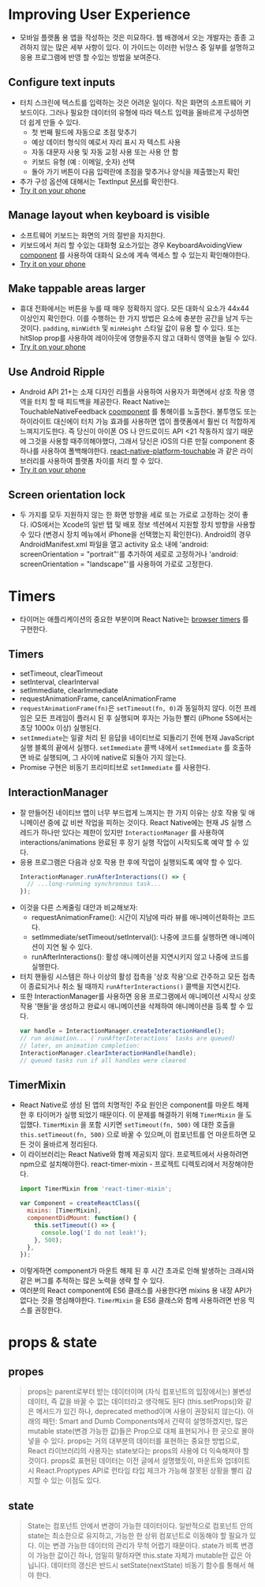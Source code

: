 # Improving User Experience
- 모바일 플랫폼 용 앱을 작성하는 것은 미묘하다. 웹 배경에서 오는 개발자는 종종 고려하지 않는 많은 세부 사항이 있다.
	이 가이드는 이러한 뉘앙스 중 일부를 설명하고 응용 프로그램에 반영 할 수있는 방법을 보여준다.

## Configure text inputs
- 터치 스크린에 텍스트를 입력하는 것은 어려운 일이다. 작은 화면의 소프트웨어 키보드이다.
	그러나 필요한 데이터의 유형에 따라 텍스트 입력을 올바르게 구성하면 더 쉽게 만들 수 있다.
	- 첫 번째 필드에 자동으로 초점 맞추기
	- 예상 데이터 형식의 예로서 자리 표시 자 텍스트 사용
	- 자동 대문자 사용 및 자동 교정 사용 또는 사용 안 함
	- 키보드 유형 (예 : 이메일, 숫자) 선택
	- 돌아 가기 버튼이 다음 입력란에 초점을 맞추거나 양식을 제출했는지 확인
- 추가 구성 옵션에 대해서는 TextInput [문서](https://facebook.github.io/react-native/docs/textinput.html)를 확인한다.
- [Try it on your phone](https://snack.expo.io/H1iGt2vSW)

## Manage layout when keyboard is visible
- 소프트웨어 키보드는 화면의 거의 절반을 차지한다.
- 키보드에서 처리 할 수있는 대화형 요소가있는 경우 KeyboardAvoidingView [component](https://facebook.github.io/react-native/docs/keyboardavoidingview.html) 를 사용하여 대화식 요소에 계속 액세스 할 수 있는지 확인해야한다.
- [Try it on your phone](https://snack.expo.io/ryxRkwnrW)

## Make tappable areas larger
- 휴대 전화에서는 버튼을 누를 때 매우 정확하지 않다.
	모든 대화식 요소가 44x44 이상인지 확인한다.
	이를 수행하는 한 가지 방법은 요소에 충분한 공간을 남겨 두는 것이다. `padding`, `minWidth` 및 `minHeight` 스타일 값이 유용 할 수 있다.
	또는 hitSlop prop를 사용하여 레이아웃에 영향을주지 않고 대화식 영역을 늘릴 수 있다.
- [Try it on your phone](https://snack.expo.io/rJPwCt4HZ)

## Use Android Ripple
- Android API 21+는 소재 디자인 리플을 사용하여 사용자가 화면에서 상호 작용 영역을 터치 할 때 피드백을 제공한다.
	React Native는 TouchableNativeFeedback [coomponent](https://facebook.github.io/react-native/docs/touchablenativefeedback.html) 를 통해이를 노출한다.
	불투명도 또는 하이라이트 대신에이 터치 가능 효과를 사용하면 앱이 플랫폼에서 훨씬 더 적합하게 느껴지기도한다.
	즉 당신이 아이폰 OS 나 안드로이드 API <21 작동하지 않기 때문에 그것을 사용할 때주의해야했다, 그래서 당신은 iOS의 다른 만질 component 중 하나를 사용하여 폴백해야한다.
	[react-native-platform-touchable](https://github.com/react-community/react-native-platform-touchable) 과 같은 라이브러리를 사용하여 플랫폼 차이를 처리 할 수 ​​있다.
- [Try it on your phone](https://snack.expo.io/SJywqe3rZ)

## Screen orientation lock
- 두 가지를 모두 지원하지 않는 한 화면 방향을 세로 또는 가로로 고정하는 것이 좋다.
	iOS에서는 Xcode의 일반 탭 및 배포 정보 섹션에서 지원할 장치 방향을 사용할 수 있다 (변경시 장치 메뉴에서 iPhone을 선택했는지 확인한다).
	Android의 경우 AndroidManifest.xml 파일을 열고 activity 요소 내에 'android: screenOrientation = "portrait"'를 추가하여 세로로 고정하거나 'android: screenOrientation = "landscape"'를 사용하여 가로로 고정한다.


# Timers
- 타이머는 애플리케이션의 중요한 부분이며 React Native는 [browser timers](https://developer.mozilla.org/en-US/docs/Archive/Add-ons/Code_snippets/Timers) 를 구현한다.

## Timers
- setTimeout, clearTimeout
- setInterval, clearInterval
- setImmediate, clearImmediate
- requestAnimationFrame, cancelAnimationFrame
- `requestAnimationFrame(fn)`은 `setTimeout(fn, 0)`과 동일하지 않다.
	이전 프레임은 모든 프레임이 플러시 된 후 실행되며 후자는 가능한 빨리 (iPhone 5S에서는 초당 1000x 이상) 실행된다.
- `setImmediate`는 일괄 처리 된 응답을 네이티브로 되돌리기 전에 현재 JavaScript 실행 블록의 끝에서 실행다.
	`setImmediate` 콜백 내에서 `setImmediate` 를 호출하면 바로 실행되며, 그 사이에 native로 되돌아 가지 않는다.
- Promise 구현은 비동기 프리미티브로 `setImmediate` 를 사용한다.

## InteractionManager
- 잘 만들어진 네이티브 앱이 너무 부드럽게 느껴지는 한 가지 이유는 상호 작용 및 애니메이션 중에 값 비싼 작업을 피하는 것이다.
	React Native에는 현재 JS 실행 스레드가 하나만 있다는 제한이 있지만 `InteractionManager` 를 사용하여 interactions/animations 완료된 후 장기 실행 작업이 시작되도록 예약 할 수 있다.
- 응용 프로그램은 다음과 상호 작용 한 후에 작업이 실행되도록 예약 할 수 있다.
	```javascript
	InteractionManager.runAfterInteractions(() => {
	  // ...long-running synchronous task...
	});
	```
- 이것을 다른 스케줄링 대안과 비교해보자:
	- requestAnimationFrame(): 시간이 지남에 따라 뷰를 애니메이션화하는 코드다.
	- setImmediate/setTimeout/setInterval(): 나중에 코드를 실행하면 애니메이션이 지연 될 수 있다.
	- runAfterInteractions(): 활성 애니메이션을 지연시키지 않고 나중에 코드를 실행한다.
- 터치 핸들링 시스템은 하나 이상의 활성 접촉을 '상호 작용'으로 간주하고 모든 접촉이 종료되거나 취소 될 때까지 `runAfterInteractions()` 콜백을 지연시킨다.
- 또한 InteractionManager를 사용하면 응용 프로그램에서 애니메이션 시작시 상호 작용 '핸들'을 생성하고 완료시 애니메이션을 삭제하여 애니메이션을 등록 할 수 있다.
	```javascript
	var handle = InteractionManager.createInteractionHandle();
	// run animation... (`runAfterInteractions` tasks are queued)
	// later, on animation completion:
	InteractionManager.clearInteractionHandle(handle);
	// queued tasks run if all handles were cleared
	```
## TimerMixin
- React Native로 생성 된 앱의 치명적인 주요 원인은 component를 마운트 해제 한 후 타이머가 실행 되었기 때문이다.
	이 문제를 해결하기 위해 `TimerMixin` 을 도입했다.
	`TimerMixin` 을 포함 시키면 `setTimeout(fn, 500)` 에 대한 호출을 `this.setTimeout(fn, 500)` 으로 바꿀 수 있으며,이 컴포넌트를 언 마운트하면 모든 것이 올바르게 정리된다.
- 이 라이브러리는 React Native와 함께 제공되지 않다. 프로젝트에서 사용하려면 npm으로 설치해야한다. react-timer-mixin - 프로젝트 디렉토리에서 저장해야한다.
	```javascript
	import TimerMixin from 'react-timer-mixin';

	var Component = createReactClass({
	  mixins: [TimerMixin],
	  componentDidMount: function() {
	    this.setTimeout(() => {
	      console.log('I do not leak!');
	    }, 500);
	  },
	});
	```
- 이렇게하면 component가 마운트 해제 된 후 시간 초과로 인해 발생하는 크래시와 같은 버그를 추적하는 많은 노력을 생략 할 수 있다.
- 여러분의 React component에 ES6 클래스를 사용한다면 mixins 용 내장 API가 없다는 것을 명심해야한다. `TimerMixin` 을 ES6 클래스와 함께 사용하려면 반응 믹스를 권장한다.

# props & state

## propes
> props는 parent로부터 받는 데이터이며 (자식 컴포넌트의 입장에서는) 불변성 데이터, 즉 값을 바꿀 수 없는 데이터라고 생각해도 된다 (this.setProps()와 같은 메서드가 있긴 하나, deprecated method이며 사용이 권장되지 않는다). 아래의 패턴: Smart and Dumb Components에서 간략히 설명하겠지만, 많은 mutable state(변경 가능한 값)들은 Prop으로 대체 표현되거나 한 곳으로 몰아 넣을 수 있다.
props는 거의 대부분의 데이터를 표현하는 중요한 방법으로, React 라이브러리의 사용자는 state보다는 props의 사용에 더 익숙해져야 할 것이다. props로 표현된 데이터는 이전 글에서 설명했듯이, 마운트와 업데이트 시 React.Proptypes API로 런타임 타입 체크가 가능해 잘못된 상황을 빨리 감지할 수 있는 이점도 있다.

## state
> State는 컴포넌트 안에서 변경이 가능한 데이터이다. 일반적으로 컴포넌트 안의 state는 최소한으로 유지하고, 가능한 한 상위 컴포넌트로 이동해야 할 필요가 있다. 이는 변경 가능한 데이터의 관리가 무척 어렵기 때문이다.
state가 비록 변경이 가능한 값이긴 하나, 엄밀히 말하자면 this.state 자체가 mutable한 값은 아닙니다. 데이터의 갱신은 반드시 setState(nextState) 비동기 함수를 통해서 해야 한다.
